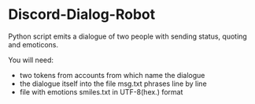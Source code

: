 # Discord-Dialog-Robot
Python script emits a dialogue of two people with sending status, quoting and emoticons.

You will need:
- two tokens from accounts from which name the dialogue
- the dialogue itself into the file msg.txt phrases line by line
- file with emotions smiles.txt in UTF-8(hex.) format
